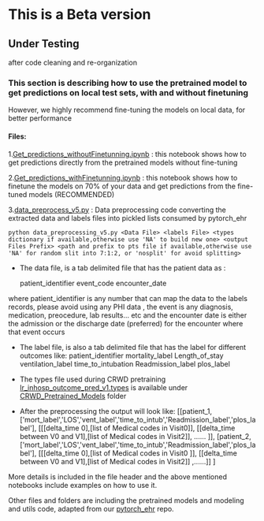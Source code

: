 

# This is a Beta version
## Under Testing 
after code cleaning and re-organization

### This section is describing how to use the pretrained model to get predictions on local test sets, with and without finetuning
However, we highly recommend fine-tuning the models on local data, for better performance 

#### Files:

1.[Get_predictions_withoutFinetunning.ipynb](Get_predictions_withoutFinetunning.ipynb) : this notebook shows how to  get predictions directly from the pretrained models without fine-tuning 

2.[Get_predictions_withFinetunning.ipynb](Get_predictions_withFinetunning.ipynb) : this notebook shows how to finetune the models  on 70% of your data and get predictions from the fine-tuned models (RECOMMENDED)

3.[data_preprocess_v5.py](data_preprocess_v5.py) : Data preprocessing code converting the extracted data and labels files into pickled lists consumed by pytorch_ehr

  
    python data_preprocessing_v5.py <Data File> <labels File> <types dictionary if available,otherwise use 'NA' to build new one> <output Files Prefix> <path and prefix to pts file if available,otherwise use 'NA' for random slit into 7:1:2, or 'nosplit' for avoid splitting>
 
  - The data file, is a tab delimited file that has the patient data as :
  
    patient_identifier  event_code  encounter_date
  
  where patient_identifier is any number that can map the data to the labels records, please avoid using any PHI data
  , the event is any diagnosis, medication, preocedure, lab results... etc
  and the encounter date is either the admission or the discharge date (preferred) for the encounter where that event occurs
  
  - The label file, is also a tab delimited file that has the label for different outcomes like:
  patient_identifier  mortality_label Length_of_stay ventilation_label  time_to_intubation  Readmission_label plos_label
  
  - The types file used during CRWD pretraining [lr_inhosp_outcome_pred_v1.types](CRWD_Pretrained_Models/lr_inhosp_outcome_pred_v1.types) is available under [CRWD_Pretrained_Models](CRWD_Pretrained_Models) folder
  
  - After the preprocessing the output will look like:
    [[patient_1, ['mort_label','LOS','vent_label','time_to_intub','Readmission_label','plos_label'],
                 [[[delta_time 0],[list of Medical codes in Visit0]],
                  [[delta_time between V0 and V1],[list of Medical codes in Visit2]],
                   ...... ]],
      [patient_2, ['mort_label','LOS','vent_label','time_to_intub','Readmission_label','plos_label'],
                  [[[delta_time 0],[list of Medical codes in Visit0 ]],
                    [[delta_time between V0 and V1],[list of Medical codes in Visit2]]
                    ,......]] ]

  More details is included in the file header and the above mentioned notebooks include examples on how to use it.
  
  Other files and folders are including the pretrained models and modeling and utils code, adapted from our [pytorch_ehr](https://github.com/ZhiGroup/pytorch_ehr) repo. 

